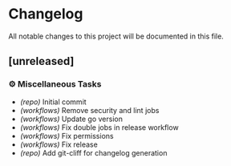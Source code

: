 # Changelog

All notable changes to this project will be documented in this file.

## [unreleased]

### ⚙️ Miscellaneous Tasks

- *(repo)* Initial commit
- *(workflows)* Remove security and lint jobs
- *(workflows)* Update go version
- *(workflows)* Fix double jobs in release workflow
- *(workflows)* Fix permissions
- *(workflows)* Fix release
- *(repo)* Add git-cliff for changelog generation

<!-- generated by git-cliff -->
